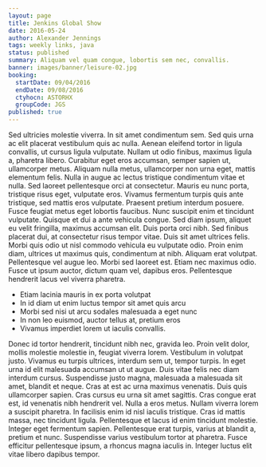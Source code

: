 ```yaml
---
layout: page
title: Jenkins Global Show
date: 2016-05-24
author: Alexander Jennings
tags: weekly links, java
status: published
summary: Aliquam vel quam congue, lobortis sem nec, convallis.
banner: images/banner/leisure-02.jpg
booking:
  startDate: 09/04/2016
  endDate: 09/08/2016
  ctyhocn: ASTORHX
  groupCode: JGS
published: true
---
```

Sed ultricies molestie viverra. In sit amet condimentum sem. Sed quis urna ac elit placerat vestibulum quis ac nulla. Aenean eleifend tortor in ligula convallis, ut cursus ligula vulputate. Nullam ut odio finibus, maximus ligula a, pharetra libero. Curabitur eget eros accumsan, semper sapien ut, ullamcorper metus. Aliquam nulla metus, ullamcorper non urna eget, mattis elementum felis. Nulla in augue ac lectus tristique condimentum vitae et nulla. Sed laoreet pellentesque orci at consectetur. Mauris eu nunc porta, tristique risus eget, vulputate eros. Vivamus fermentum turpis quis ante tristique, sed mattis eros vulputate. Praesent pretium interdum posuere. Fusce feugiat metus eget lobortis faucibus. Nunc suscipit enim et tincidunt vulputate. Quisque et dui a ante vehicula congue.
Sed diam ipsum, aliquet eu velit fringilla, maximus accumsan elit. Duis porta orci nibh. Sed finibus placerat dui, at consectetur risus tempor vitae. Duis sit amet ultrices felis. Morbi quis odio ut nisl commodo vehicula eu vulputate odio. Proin enim diam, ultrices ut maximus quis, condimentum at nibh. Aliquam erat volutpat. Pellentesque vel augue leo. Morbi sed laoreet est. Etiam nec maximus odio. Fusce ut ipsum auctor, dictum quam vel, dapibus eros. Pellentesque hendrerit lacus vel viverra pharetra.

* Etiam lacinia mauris in ex porta volutpat
* In id diam ut enim luctus tempor sit amet quis arcu
* Morbi sed nisi ut arcu sodales malesuada a eget nunc
* In non leo euismod, auctor tellus at, pretium eros
* Vivamus imperdiet lorem ut iaculis convallis.

Donec id tortor hendrerit, tincidunt nibh nec, gravida leo. Proin velit dolor, mollis molestie molestie in, feugiat viverra lorem. Vestibulum in volutpat justo. Vivamus eu turpis ultrices, interdum sem ut, tempor turpis. In eget urna id elit malesuada accumsan ut ut augue. Duis vitae felis nec diam interdum cursus. Suspendisse justo magna, malesuada a malesuada sit amet, blandit et neque. Cras at est ac urna maximus venenatis. Duis quis ullamcorper sapien. Cras cursus eu urna sit amet sagittis.
Cras congue erat est, id venenatis nibh hendrerit vel. Nulla a eros metus. Nullam viverra lorem a suscipit pharetra. In facilisis enim id nisl iaculis tristique. Cras id mattis massa, nec tincidunt ligula. Pellentesque et lacus id enim tincidunt molestie. Integer eget fermentum sapien. Pellentesque erat turpis, varius at blandit a, pretium et nunc. Suspendisse varius vestibulum tortor at pharetra. Fusce efficitur pellentesque ipsum, a rhoncus magna iaculis in. Integer luctus elit vitae libero dapibus tempor.
